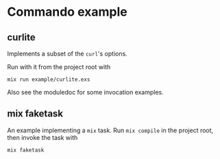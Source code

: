 Commando example
================

## curlite

Implements a subset of the `curl`'s options.

Run with it from the project root with

```
mix run example/curlite.exs
```

Also see the moduledoc for some invocation examples.


## mix faketask

An example implementing a `mix` task. Run `mix compile` in the project root,
then invoke the task with

```
mix faketask
```
